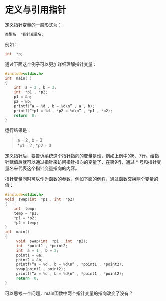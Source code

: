 # 定义与引用指针
定义指针变量的一般形式为：

```c
类型名  *指针变量名;
```

例如：

```c
int  *p;
```

通过下面这个例子可以更加详细理解指针变量：

```c
#include<stdio.h>
int  main( )
{
    int  a = 2 , b = 3;
    int  *p1 , *p2;
    p1 = &a;
    p2 = &b;
    printf(“a = %d , b = %d\n” , a , b);
    printf(“*p1 = %d , *p2 = %d\n” , *p1 , *p2);
    return  0;
}
```

运行结果是：

> a = 2 , b = 3<br/>
> *p1 = 2 , *p2 = 3

定义指针后，要告诉系统这个指针指向的变量是谁，例如上例中的6、7行。给指针赋值后就可以通过指针来访问指针指向的变量了，在第9行，通过 * 号和指针变量名来代表这个指针变量指向的内容。

指针变量同时可以作为函数的参数，例如下面的例程，通过函数交换两个变量的值：

```c
#include<stdio.h>
void  swap(int  *p1 , int  *p2)
{
    int  temp;
    temp = *p1;
    *p1 = *p2;
    *p2 = temp;
}
int  main()
{
     void  swap(int  *p1 , int  *p2);
     int  *point1 , *point2;
     int  a = 1 , b = 2;
     point1 = &a;
     point2 = &b;
     printf(“a = %d , b = %d\n” , *point1 , *point2);
     swap(point1 , point2);
     printf(“a = %d , b = %d\n” , *point1 , *point2);
     return  0;
}
```

可以思考一个问题，main函数中两个指针变量的指向改变了没有？